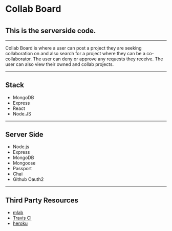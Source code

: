 <h1>Collab Board<h1>
<h2>This is the serverside code.</h2>
<hr>
Collab Board is where a user can post a project they are seeking collaboration on and also search for a project where they can be a co-collaborator. The user can deny or approve any requests they receive. The user can also view their owned and collab projects.
<hr>
<h2>Stack</h2>
<ul>
	<li>MongoDB</li>
	<li>Express</li>
	<li>React</li>
	<li>Node.JS</li>
</ul>
<hr>
<h2>Server Side</h2>
<ul>
	<li>Node.js</li>
	<li>Express</li>
	<li>MongoDB</li>
	<li>Mongoose</li>
	<li>Passport</li>
	<li>Chai</li>
	<li>Github Oauth2</li>
</ul>
<hr>
<h2>Third Party Resources</h2>
<ul>
	<li><a href="https://mlab.com/welcome/" target="_blank">mlab</a></li>
	<li><a href="https://travis-ci.org/" target="_blank">Travis CI</a></li>
	<li><a href="https://www.heroku.com/home" target="_blank">heroku</a></li>
</ul>